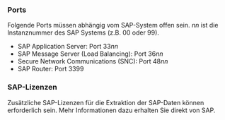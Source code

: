 ### Ports
Folgende Ports müssen abhängig vom SAP-System offen sein. *nn* ist die Instanznummer des SAP Systems (z.B. 00 oder 99).

- SAP Application Server: Port 33*nn*
- SAP Message Server (Load Balancing): Port 36*nn*
- Secure Network Communications (SNC): Port 48*nn*
- SAP Router: Port 3399


### SAP-Lizenzen

Zusätzliche SAP-Lizenzen für die Extraktion der SAP-Daten können erforderlich sein.  Mehr Informationen dazu erhalten Sie direkt von SAP.

